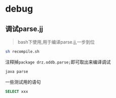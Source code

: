 # debug

## 调试parse.jj

> bash下使用,用于编译parse.jj,一步到位

```bash
sh recompile.sh
```

注释掉`package drz.oddb.parse;`即可取出来编译调试

```bash
java parse
```

一些测试用的语句

```SQL
SELECT xxx
```
 
